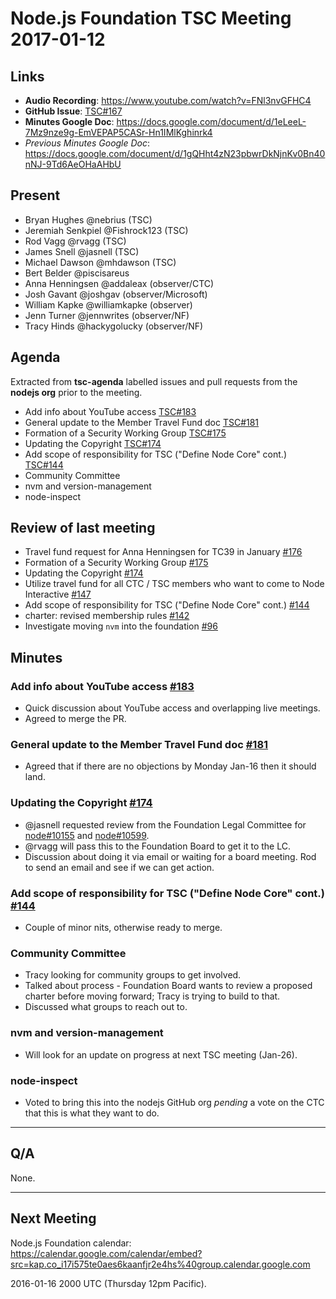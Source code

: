 # Node.js Foundation TSC Meeting 2017-01-12

## Links

* **Audio Recording**: <https://www.youtube.com/watch?v=FNl3nvGFHC4>
* **GitHub Issue**: [TSC#167](https://github.com/nodejs/TSC/issues/194)
* **Minutes Google Doc**:
  <https://docs.google.com/document/d/1eLeeL-7Mz9nze9g-EmVEPAP5CASr-Hn1IMlKghinrk4>
* _Previous Minutes Google Doc_:
  <https://docs.google.com/document/d/1gQHht4zN23pbwrDkNjnKv0Bn40nNJ-9Td6AeOHaAHbU>

## Present

* Bryan Hughes @nebrius (TSC)
* Jeremiah Senkpiel @Fishrock123 (TSC)
* Rod Vagg @rvagg (TSC)
* James Snell @jasnell (TSC)
* Michael Dawson @mhdawson (TSC)
* Bert Belder @piscisareus
* Anna Henningsen @addaleax (observer/CTC)
* Josh Gavant @joshgav (observer/Microsoft)
* William Kapke @williamkapke (observer)
* Jenn Turner @jennwrites (observer/NF)
* Tracy Hinds @hackygolucky (observer/NF)

## Agenda

Extracted from **tsc-agenda** labelled issues and pull requests from the
**nodejs org** prior to the meeting.

* Add info about YouTube access
  [TSC#183](https://github.com/nodejs/TSC/pull/183)
* General update to the Member Travel Fund doc
  [TSC#181](https://github.com/nodejs/TSC/pull/181)
* Formation of a Security Working Group
  [TSC#175](https://github.com/nodejs/TSC/issues/175)
* Updating the Copyright [TSC#174](https://github.com/nodejs/TSC/issues/174)
* Add scope of responsibility for TSC ("Define Node Core" cont.)
  [TSC#144](https://github.com/nodejs/TSC/pull/144)
* Community Committee
* nvm and version-management
* node-inspect

## Review of last meeting

* Travel fund request for Anna Henningsen for TC39 in January
  [#176](https://github.com/nodejs/TSC/issues/176)
* Formation of a Security Working Group
  [#175](https://github.com/nodejs/TSC/issues/175)
* Updating the Copyright [#174](https://github.com/nodejs/TSC/issues/174)
* Utilize travel fund for all CTC / TSC members who want to come to Node
  Interactive [#147](https://github.com/nodejs/TSC/issues/147)
* Add scope of responsibility for TSC ("Define Node Core" cont.)
  [#144](https://github.com/nodejs/TSC/pull/144)
* charter: revised membership rules
  [#142](https://github.com/nodejs/TSC/pull/142)
* Investigate moving `nvm` into the foundation
  [#96](https://github.com/nodejs/TSC/issues/96)

## Minutes

### Add info about YouTube access [#183](https://github.com/nodejs/TSC/pull/183)

* Quick discussion about YouTube access and overlapping live meetings.
* Agreed to merge the PR.

### General update to the Member Travel Fund doc [#181](https://github.com/nodejs/TSC/pull/181)

* Agreed that if there are no objections by Monday Jan-16 then it should land.

### Updating the Copyright [#174](https://github.com/nodejs/TSC/issues/174)

* @jasnell requested review from the Foundation Legal Committee for
  [node#10155](https://github.com/nodejs/node/pull/10155) and
  [node#10599](https://github.com/nodejs/node/pull/10599).
* @rvagg will pass this to the Foundation Board to get it to the LC.
* Discussion about doing it via email or waiting for a board meeting. Rod to
  send an email and see if we can get action.

### Add scope of responsibility for TSC ("Define Node Core" cont.) [#144](https://github.com/nodejs/TSC/pull/144)

* Couple of minor nits, otherwise ready to merge.

### Community Committee

* Tracy looking for community groups to get involved.
* Talked about process - Foundation Board wants to review a proposed charter
  before moving forward; Tracy is trying to build to that.
* Discussed what groups to reach out to.

### nvm and version-management

* Will look for an update on progress at next TSC meeting (Jan-26).

### node-inspect

* Voted to bring this into the nodejs GitHub org _pending_ a vote on the CTC
  that this is what they want to do.

---

## Q/A

None.

---

## Next Meeting

Node.js Foundation calendar:
<https://calendar.google.com/calendar/embed?src=kap.co_i17i575te0aes6kaanfjr2e4hs%40group.calendar.google.com>

2016-01-16 2000 UTC (Thursday 12pm Pacific).
